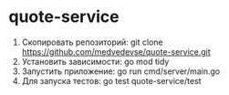 # quote-service
1. Скопировать репозиторий: git clone https://github.com/medvedevse/quote-service.git
2. Установить зависимости: go mod tidy
3. Запустить приложение: go run cmd/server/main.go
4. Для запуска тестов: go test quote-service/test
